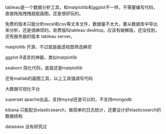 tableau是一个数据分析工具，和matplotlib和ggplot不一样，不需要编写代码，直接拖拖拽拽就能画图。还是很好玩的。

免费的版本只能分析excel和csv等文本文件，数据量不太大，要从数据库中导出来分析，还是很麻烦的。收费版叫tableau desktop。应该有破解版，还没找到，还有服务器的版本
tableau server。


matplotlib
开源，不过就是画透视图筛选麻烦

ggplot
R语言的神器，类似matplotlib

seaborn
简化代码，底层还是matplotlib

还有matlab的画图工具，以上工具强调写代码


大数据可视化平台

superset
apache出品，支持mysql还是可以的，不支持mongodb

kibana 
只能配合elasticsearch，做简单的日志统计，还要设计好elasticsearch的数据结构

dataease
没有研究过